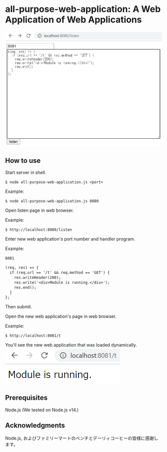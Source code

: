 # all-purpose-web-application: A Web Application of Web Applications

![listen image](docs/listen.png)

## How to use

Start server in shell.

```
$ node all-purpose-web-application.js <port>
```

Example:
```
$ node all-purpose-web-application.js 8080
```

Open listen page in web browser.

Example:
```
$ http://localhost:8080/listen
```

Enter new web application's port number and handler program.

Example:
```
8081
```
```
(req, res) => {
  if (req.url == '/t' && req.method == 'GET') {
    res.writeHeader(200);
    res.write('<div>Module is running.</div>');
    res.end();
  }
};
```

Then submit.

Open the new web application's page in web browser.

Example:
```
$ http://localhost:8081/t
```

You'll see the new web application that was loaded dynamically.
![service image](docs/service.png)

## Prerequisites

Node.js (We tested on Node.js v14.)

## Acknowledgments

Node.js, およびファミリーマートのベンチとデーリィコーヒーの皆様に感謝します。
